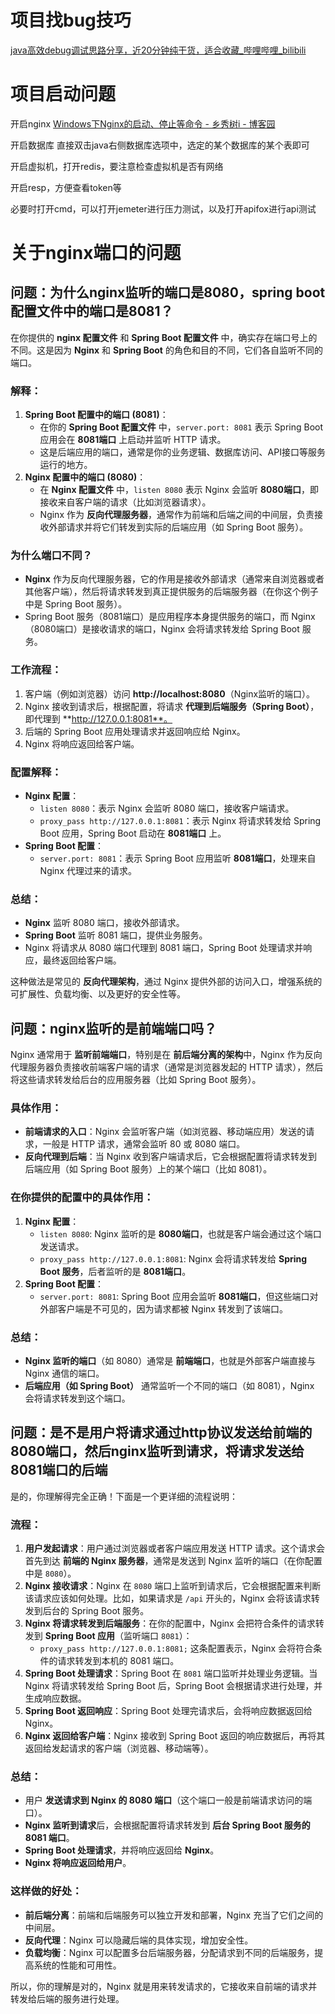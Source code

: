 

# 项目找bug技巧



[java高效debug调试思路分享，近20分钟纯干货，适合收藏_哔哩哔哩_bilibili](https://www.bilibili.com/video/BV1xWxyexEuQ/?vd_source=96c1635797a0d7626fb60e973a29da38)



# 项目启动问题

开启nginx   [Windows下Nginx的启动、停止等命令 - 乡秀树i - 博客园](https://www.cnblogs.com/xiangxiushu/p/15523063.html)

开启数据库  直接双击java右侧数据库选项中，选定的某个数据库的某个表即可

开启虚拟机，打开redis，要注意检查虚拟机是否有网络

开启resp，方便查看token等

必要时打开cmd，可以打开jemeter进行压力测试，以及打开apifox进行api测试









# 关于nginx端口的问题





## 问题：为什么nginx监听的端口是8080，spring boot配置文件中的端口是8081？



在你提供的 **nginx 配置文件** 和 **Spring Boot 配置文件** 中，确实存在端口号上的不同。这是因为 **Nginx** 和 **Spring Boot** 的角色和目的不同，它们各自监听不同的端口。

### 解释：

1. **Spring Boot 配置中的端口 (8081)**：
   - 在你的 **Spring Boot 配置文件** 中，`server.port: 8081` 表示 Spring Boot 应用会在 **8081端口** 上启动并监听 HTTP 请求。
   - 这是后端应用的端口，通常是你的业务逻辑、数据库访问、API接口等服务运行的地方。
2. **Nginx 配置中的端口 (8080)**：
   - 在 **Nginx 配置文件** 中，`listen 8080` 表示 Nginx 会监听 **8080端口**，即接收来自客户端的请求（比如浏览器请求）。
   - Nginx 作为 **反向代理服务器**，通常作为前端和后端之间的中间层，负责接收外部请求并将它们转发到实际的后端应用（如 Spring Boot 服务）。

### 为什么端口不同？

- **Nginx** 作为反向代理服务器，它的作用是接收外部请求（通常来自浏览器或者其他客户端），然后将请求转发到真正提供服务的后端服务器（在你这个例子中是 Spring Boot 服务）。
- Spring Boot 服务（8081端口）是应用程序本身提供服务的端口，而 Nginx（8080端口）是接收请求的端口，Nginx 会将请求转发给 Spring Boot 服务。

### 工作流程：

1. 客户端（例如浏览器）访问 **http://localhost:8080**（Nginx监听的端口）。
2. Nginx 接收到请求后，根据配置，将请求 **代理到后端服务（Spring Boot）**，即代理到 **http://127.0.0.1:8081**。
3. 后端的 Spring Boot 应用处理请求并返回响应给 Nginx。
4. Nginx 将响应返回给客户端。

### 配置解释：

- **Nginx 配置**：
  - `listen 8080`：表示 Nginx 会监听 8080 端口，接收客户端请求。
  - `proxy_pass http://127.0.0.1:8081`：表示 Nginx 将请求转发给 Spring Boot 应用，Spring Boot 启动在 **8081端口** 上。
- **Spring Boot 配置**：
  - `server.port: 8081`：表示 Spring Boot 应用监听 **8081端口**，处理来自 Nginx 代理过来的请求。

### 总结：

- **Nginx** 监听 8080 端口，接收外部请求。
- **Spring Boot** 监听 8081 端口，提供业务服务。
- Nginx 将请求从 8080 端口代理到 8081 端口，Spring Boot 处理请求并响应，最终返回给客户端。

这种做法是常见的 **反向代理架构**，通过 Nginx 提供外部的访问入口，增强系统的可扩展性、负载均衡、以及更好的安全性等。





## 问题：nginx监听的是前端端口吗？



Nginx 通常用于 **监听前端端口**，特别是在 **前后端分离的架构**中，Nginx 作为反向代理服务器负责接收前端客户端的请求（通常是浏览器发起的 HTTP 请求），然后将这些请求转发给后台的应用服务器（比如 Spring Boot 服务）。

### 具体作用：

- **前端请求的入口**：Nginx 会监听客户端（如浏览器、移动端应用）发送的请求，一般是 HTTP 请求，通常会监听 80 或 8080 端口。
- **反向代理到后端**：当 Nginx 收到客户端请求后，它会根据配置将请求转发到后端应用（如 Spring Boot 服务）上的某个端口（比如 8081）。

### 在你提供的配置中的具体作用：

1. **Nginx 配置**：
   - `listen 8080`: Nginx 监听的是 **8080端口**，也就是客户端会通过这个端口发送请求。
   - `proxy_pass http://127.0.0.1:8081`: Nginx 会将请求转发给 **Spring Boot 服务**，后者监听的是 **8081端口**。
2. **Spring Boot 配置**：
   - `server.port: 8081`: Spring Boot 应用会监听 **8081端口**，但这些端口对外部客户端是不可见的，因为请求都被 Nginx 转发到了该端口。

### 总结：

- **Nginx 监听的端口**（如 8080）通常是 **前端端口**，也就是外部客户端直接与 Nginx 通信的端口。
- **后端应用（如 Spring Boot）** 通常监听一个不同的端口（如 8081），Nginx 会将请求转发到这个端口。





## 问题：是不是用户将请求通过http协议发送给前端的8080端口，然后nginx监听到请求，将请求发送给8081端口的后端



是的，你理解得完全正确！下面是一个更详细的流程说明：

### 流程：

1. **用户发起请求**：用户通过浏览器或者客户端应用发送 HTTP 请求。这个请求会首先到达 **前端的 Nginx 服务器**，通常是发送到 Nginx 监听的端口（在你配置中是 `8080`）。
2. **Nginx 接收请求**：Nginx 在 `8080` 端口上监听到请求后，它会根据配置来判断该请求应该如何处理。比如，如果请求是 `/api` 开头的，Nginx 会将该请求转发到后台的 Spring Boot 服务。
3. **Nginx 将请求转发到后端服务**：在你的配置中，Nginx 会把符合条件的请求转发到 **Spring Boot 应用**（监听端口 `8081`）：
   - `proxy_pass http://127.0.0.1:8081;` 这条配置表示，Nginx 会将符合条件的请求转发到本机的 8081 端口。
4. **Spring Boot 处理请求**：Spring Boot 在 `8081` 端口监听并处理业务逻辑。当 Nginx 将请求转发给 Spring Boot 后，Spring Boot 会根据请求进行处理，并生成响应数据。
5. **Spring Boot 返回响应**：Spring Boot 处理完请求后，会将响应数据返回给 Nginx。
6. **Nginx 返回给客户端**：Nginx 接收到 Spring Boot 返回的响应数据后，再将其返回给发起请求的客户端（浏览器、移动端等）。

### 总结：

- 用户 **发送请求到 Nginx 的 8080 端口**（这个端口一般是前端请求访问的端口）。
- **Nginx 监听到请求**后，会根据配置将请求转发到 **后台 Spring Boot 服务的 8081 端口**。
- **Spring Boot 处理请求**，并将响应返回给 **Nginx**。
- **Nginx 将响应返回给用户**。

### 这样做的好处：

- **前后端分离**：前端和后端服务可以独立开发和部署，Nginx 充当了它们之间的中间层。
- **反向代理**：Nginx 可以隐藏后端的具体实现，增加安全性。
- **负载均衡**：Nginx 可以配置多台后端服务器，分配请求到不同的后端服务，提高系统的性能和可用性。

所以，你的理解是对的，Nginx 就是用来转发请求的，它接收来自前端的请求并转发给后端的服务进行处理。
